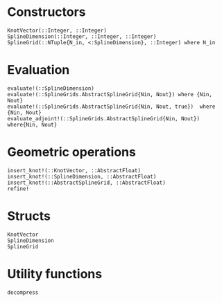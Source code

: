 # Constructors

```@docs
KnotVector(::Integer, ::Integer)
SplineDimension(::Integer, ::Integer, ::Integer)
SplineGrid(::NTuple{N_in, <:SplineDimension}, ::Integer) where N_in
```

# Evaluation

```@docs
evaluate!(::SplineDimension)
evaluate!(::SplineGrids.AbstractSplineGrid{Nin, Nout}) where {Nin, Nout}
evaluate!(::SplineGrids.AbstractSplineGrid{Nin, Nout, true})  where {Nin, Nout}
evaluate_adjoint!(::SplineGrids.AbstractSplineGrid{Nin, Nout}) where{Nin, Nout}
```

# Geometric operations

```@docs
insert_knot!(::KnotVector, ::AbstractFloat)
insert_knot!(::SplineDimension, ::AbstractFloat)
insert_knot!(::AbstractSplineGrid, ::AbstractFloat)
refine!
```

# Structs

```@docs
KnotVector
SplineDimension
SplineGrid
```

# Utility functions

```@docs
decompress
```